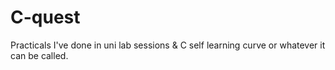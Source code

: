 # C-quest
Practicals I've done in uni lab sessions &
C self learning curve or whatever it can be called.
